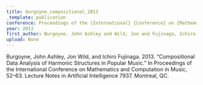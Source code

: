 ```yaml
---
title: burgoyne_compositional_2013
_template: publication
conference: Proceedings of the {International} {Conference} on {Mathematics} and {Computation} in {Music}
year: 2013
first_author: Burgoyne, John Ashley and Wild, Jon and Fujinaga, Ichiro
upload: None
---
```

Burgoyne, John Ashley, Jon Wild, and Ichiro Fujinaga. 2013. “Compositional Data Analysis of Harmonic Structures in Popular Music.” In Proceedings of the International Conference on Mathematics and Computation in Music, 52–63. Lecture Notes in Artificial Intelligence 7937. Montreal, QC.